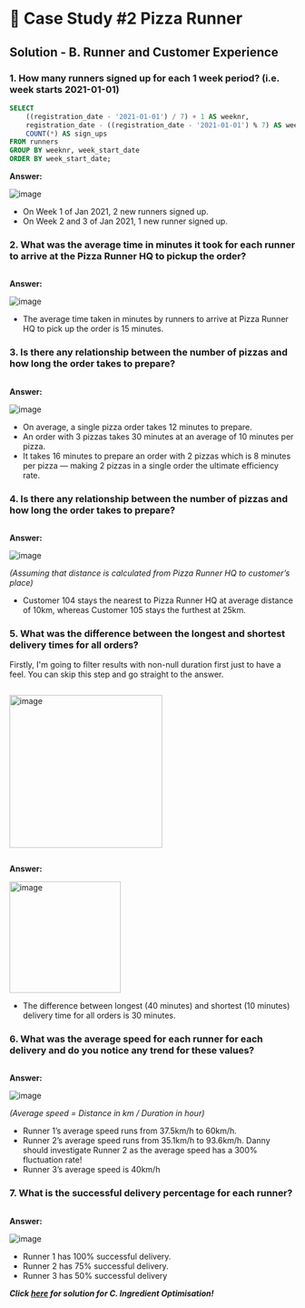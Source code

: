 # 🍕 Case Study #2 Pizza Runner

## Solution - B. Runner and Customer Experience

### 1. How many runners signed up for each 1 week period? (i.e. week starts 2021-01-01)

````sql
SELECT 
    ((registration_date - '2021-01-01') / 7) + 1 AS weeknr,
    registration_date - ((registration_date - '2021-01-01') % 7) AS week_start_date,
    COUNT(*) AS sign_ups
FROM runners
GROUP BY weeknr, week_start_date
ORDER BY week_start_date;
````

**Answer:**

![image](https://github.com/user-attachments/assets/3390832e-865f-461b-95dc-af8c59ad25e6)


- On Week 1 of Jan 2021, 2 new runners signed up.
- On Week 2 and 3 of Jan 2021, 1 new runner signed up.

### 2. What was the average time in minutes it took for each runner to arrive at the Pizza Runner HQ to pickup the order?

````sql

````

**Answer:**

![image]()

- The average time taken in minutes by runners to arrive at Pizza Runner HQ to pick up the order is 15 minutes.

### 3. Is there any relationship between the number of pizzas and how long the order takes to prepare?

````sql

````

**Answer:**

![image]()

- On average, a single pizza order takes 12 minutes to prepare.
- An order with 3 pizzas takes 30 minutes at an average of 10 minutes per pizza.
- It takes 16 minutes to prepare an order with 2 pizzas which is 8 minutes per pizza — making 2 pizzas in a single order the ultimate efficiency rate.

### 4. Is there any relationship between the number of pizzas and how long the order takes to prepare?

````sql

````

**Answer:**

![image]()

_(Assuming that distance is calculated from Pizza Runner HQ to customer’s place)_

- Customer 104 stays the nearest to Pizza Runner HQ at average distance of 10km, whereas Customer 105 stays the furthest at 25km.

### 5. What was the difference between the longest and shortest delivery times for all orders?

Firstly, I'm going to filter results with non-null duration first just to have a feel. You can skip this step and go straight to the answer.

````sql

````

<img width="269" alt="image" src="">

```sql

```

**Answer:**

<img width="196" alt="image" src="">

- The difference between longest (40 minutes) and shortest (10 minutes) delivery time for all orders is 30 minutes.

### 6. What was the average speed for each runner for each delivery and do you notice any trend for these values?

````sql

````

**Answer:**

![image]()

_(Average speed = Distance in km / Duration in hour)_
- Runner 1’s average speed runs from 37.5km/h to 60km/h.
- Runner 2’s average speed runs from 35.1km/h to 93.6km/h. Danny should investigate Runner 2 as the average speed has a 300% fluctuation rate!
- Runner 3’s average speed is 40km/h

### 7. What is the successful delivery percentage for each runner?

````sql

````

**Answer:**

![image]()

- Runner 1 has 100% successful delivery.
- Runner 2 has 75% successful delivery.
- Runner 3 has 50% successful delivery

***Click [here]() for solution for C. Ingredient Optimisation!***

